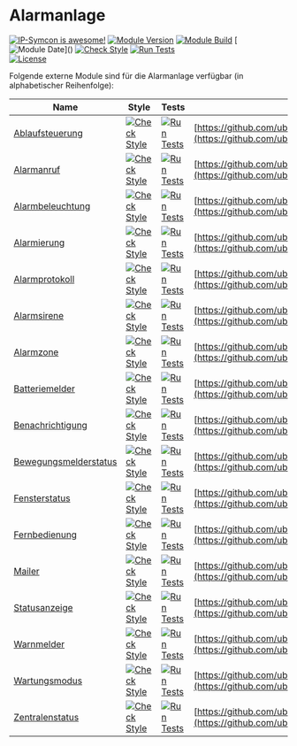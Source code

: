 # Alarmanlage

[![IP-Symcon is awesome!](https://img.shields.io/badge/IP--Symcon-6.1-blue.svg)](https://www.symcon.de)
[![Module Version](https://img.shields.io/badge/ModuleVersion-7.0-blue.svg)]()
[![Module Build](https://img.shields.io/badge/ModuleBuild-6-blue.svg)]()
[![Module Date](https://img.shields.io/badge/ModuleDate-20230718_(18.07.2023)-blue.svg)]()  
[![Check Style](https://github.com/ubittner/Alarmanlage/workflows/Check%20Style/badge.svg)](https://github.com/ubittner/Alarmanlage/actions)
[![Run Tests](https://github.com/ubittner/Alarmanlage/workflows/Run%20Tests/badge.svg)](https://github.com/ubittner/Alarmanlage/actions)  
[![License](https://img.shields.io/badge/License-CC%20BY--NC--SA%204.0-green.svg)](https://creativecommons.org/licenses/by-nc-sa/4.0/)

Folgende externe Module sind für die Alarmanlage verfügbar (in alphabetischer Reihenfolge):

| Name                                                                        | Style                                                                                                                                                            | Tests                                                                                                                                                        | URL                                                                                                    |
|-----------------------------------------------------------------------------|------------------------------------------------------------------------------------------------------------------------------------------------------------------|--------------------------------------------------------------------------------------------------------------------------------------------------------------|--------------------------------------------------------------------------------------------------------|
| [Ablaufsteuerung](https://github.com/ubittner/Ablaufsteuerung/)             | [![Check Style](https://github.com/ubittner/Ablaufsteuerung/workflows/Check%20Style/badge.svg)](https://github.com/ubittner/Ablaufsteuerung/actions)             | [![Run Tests](https://github.com/ubittner/Ablaufsteuerung/workflows/Run%20Tests/badge.svg)](https://github.com/ubittner/Ablaufsteuerung/actions)             | [https://github.com/ubittner/Ablaufsteuerung](https://github.com/ubittner/Ablaufsteuerung)             |
| [Alarmanruf](https://github.com/ubittner/Alarmanruf/)                       | [![Check Style](https://github.com/ubittner/Alarmanruf/workflows/Check%20Style/badge.svg)](https://github.com/ubittner/Alarmanruf/actions)                       | [![Run Tests](https://github.com/ubittner/Alarmanruf/workflows/Run%20Tests/badge.svg)](https://github.com/ubittner/Alarmanruf/actions)                       | [https://github.com/ubittner/Alarmanruf](https://github.com/ubittner/Alarmanruf)                       |
| [Alarmbeleuchtung](https://github.com/ubittner/Alarmbeleuchtung/)           | [![Check Style](https://github.com/ubittner/Alarmbeleuchtung/workflows/Check%20Style/badge.svg)](https://github.com/ubittner/Alarmbeleuchtung/actions)           | [![Run Tests](https://github.com/ubittner/Alarmbeleuchtung/workflows/Run%20Tests/badge.svg)](https://github.com/ubittner/Alarmbeleuchtung/actions)           | [https://github.com/ubittner/Alarmbeleuchtung](https://github.com/ubittner/Alarmbeleuchtung)           |
| [Alarmierung](https://github.com/ubittner/Alarmierung/)                     | [![Check Style](https://github.com/ubittner/Alarmierung/workflows/Check%20Style/badge.svg)](https://github.com/ubittner/Alarmierung/actions)                     | [![Run Tests](https://github.com/ubittner/Alarmierung/workflows/Run%20Tests/badge.svg)](https://github.com/ubittner/Alarmierung/actions)                     | [https://github.com/ubittner/Alarmierung](https://github.com/ubittner/Alarmierung)                     |
| [Alarmprotokoll](https://github.com/ubittner/Alarmprotokoll/)               | [![Check Style](https://github.com/ubittner/Alarmprotokoll/workflows/Check%20Style/badge.svg)](https://github.com/ubittner/Alarmprotokoll/actions)               | [![Run Tests](https://github.com/ubittner/Alarmprotokoll/workflows/Run%20Tests/badge.svg)](https://github.com/ubittner/Alarmprotokoll/actions)               | [https://github.com/ubittner/Alarmprotokoll](https://github.com/ubittner/Alarmprotokoll)               |
| [Alarmsirene](https://github.com/ubittner/Alarmsirene/)                     | [![Check Style](https://github.com/ubittner/Alarmsirene/workflows/Check%20Style/badge.svg)](https://github.com/ubittner/Alarmsirene/actions)                     | [![Run Tests](https://github.com/ubittner/Alarmsirene/workflows/Run%20Tests/badge.svg)](https://github.com/ubittner/Alarmsirene/actions)                     | [https://github.com/ubittner/Alarmsirene](https://github.com/ubittner/Alarmsirene)                     |
| [Alarmzone](https://github.com/ubittner/Alarmzone/)                         | [![Check Style](https://github.com/ubittner/Alarmzone/workflows/Check%20Style/badge.svg)](https://github.com/ubittner/Alarmzone/actions)                         | [![Run Tests](https://github.com/ubittner/Alarmzone/workflows/Run%20Tests/badge.svg)](https://github.com/ubittner/Alarmzone/actions)                         | [https://github.com/ubittner/Alarmzone](https://github.com/ubittner/Alarmzone)                         |
| [Batteriemelder](https://github.com/ubittner/Batteriemelder/)               | [![Check Style](https://github.com/ubittner/Batteriemelder/workflows/Check%20Style/badge.svg)](https://github.com/ubittner/Statusanzeige/actions)                | [![Run Tests](https://github.com/ubittner/Batteriemelder/workflows/Run%20Tests/badge.svg)](https://github.com/ubittner/Statusanzeige/actions)                | [https://github.com/ubittner/Batteriemelder](https://github.com/ubittner/Batteriemelder)               |
| [Benachrichtigung](https://github.com/ubittner/Benachrichtigung/)           | [![Check Style](https://github.com/ubittner/Benachrichtigung/workflows/Check%20Style/badge.svg)](https://github.com/ubittner/Benachrichtigung/actions)           | [![Run Tests](https://github.com/ubittner/Benachrichtigung/workflows/Run%20Tests/badge.svg)](https://github.com/ubittner/Benachrichtigung/actions)           | [https://github.com/ubittner/Benachrichtigung](https://github.com/ubittner/Benachrichtigung)           |
| [Bewegungsmelderstatus](https://github.com/ubittner/Bewegungsmelderstatus/) | [![Check Style](https://github.com/ubittner/Bewegungsmelderstatus/workflows/Check%20Style/badge.svg)](https://github.com/ubittner/Bewegungsmelderstatus/actions) | [![Run Tests](https://github.com/ubittner/Bewegungsmelderstatus/workflows/Run%20Tests/badge.svg)](https://github.com/ubittner/Bewegungsmelderstatus/actions) | [https://github.com/ubittner/Bewegungsmelderstatus](https://github.com/ubittner/Bewegungsmelderstatus) |
| [Fensterstatus](https://github.com/ubittner/Fensterstatus/)                 | [![Check Style](https://github.com/ubittner/Fensterstatus/workflows/Check%20Style/badge.svg)](https://github.com/ubittner/Fensterstatus/actions)                 | [![Run Tests](https://github.com/ubittner/Fensterstatus/workflows/Run%20Tests/badge.svg)](https://github.com/ubittner/Fensterstatus/actions)                 | [https://github.com/ubittner/Fensterstatus](https://github.com/ubittner/Fensterstatus)                 |
| [Fernbedienung](https://github.com/ubittner/Fernbedienung/)                 | [![Check Style](https://github.com/ubittner/Fernbedienung/workflows/Check%20Style/badge.svg)](https://github.com/ubittner/Fernbedienung/actions)                 | [![Run Tests](https://github.com/ubittner/Fernbedienung/workflows/Run%20Tests/badge.svg)](https://github.com/ubittner/Fernbedienung/actions)                 | [https://github.com/ubittner/Fernbedienung](https://github.com/ubittner/Fernbedienung)                 |
| [Mailer](https://github.com/ubittner/Mailer/)                               | [![Check Style](https://github.com/ubittner/Mailer/workflows/Check%20Style/badge.svg)](https://github.com/ubittner/Mailer/actions)                               | [![Run Tests](https://github.com/ubittner/Mailer/workflows/Run%20Tests/badge.svg)](https://github.com/ubittner/Mailer/actions)                               | [https://github.com/ubittner/Mailer](https://github.com/ubittner/Mailer)                               |
| [Statusanzeige](https://github.com/ubittner/Statusanzeige/)                 | [![Check Style](https://github.com/ubittner/Statusanzeige/workflows/Check%20Style/badge.svg)](https://github.com/ubittner/Statusanzeige/actions)                 | [![Run Tests](https://github.com/ubittner/Statusanzeige/workflows/Run%20Tests/badge.svg)](https://github.com/ubittner/Statusanzeige/actions)                 | [https://github.com/ubittner/Statusanzeige](https://github.com/ubittner/Statusanzeige)                 |
| [Warnmelder](https://github.com/ubittner/Warnmelder/)                       | [![Check Style](https://github.com/ubittner/Warnmelder/workflows/Check%20Style/badge.svg)](https://github.com/ubittner/Warnmelder/actions)                       | [![Run Tests](https://github.com/ubittner/Warnmelder/workflows/Run%20Tests/badge.svg)](https://github.com/ubittner/Warnmelder/actions)                       | [https://github.com/ubittner/Warnmelder](https://github.com/ubittner/Warnmelder)                       |
| [Wartungsmodus](https://github.com/ubittner/Wartungsmodus/)                 | [![Check Style](https://github.com/ubittner/Wartungsmodus/workflows/Check%20Style/badge.svg)](https://github.com/ubittner/Wartungsmodus/actions)                 | [![Run Tests](https://github.com/ubittner/Wartungsmodus/workflows/Run%20Tests/badge.svg)](https://github.com/ubittner/Wartungsmodus/actions)                 | [https://github.com/ubittner/Wartungsmodus](https://github.com/ubittner/Wartungsmodus)                 |
| [Zentralenstatus](https://github.com/ubittner/Zentralenstatus/)             | [![Check Style](https://github.com/ubittner/Zentralenstatus/workflows/Check%20Style/badge.svg)](https://github.com/ubittner/Zentralenstatus/actions)             | [![Run Tests](https://github.com/ubittner/Zentralenstatus/workflows/Run%20Tests/badge.svg)](https://github.com/ubittner/Zentralenstatus/actions)             | [https://github.com/ubittner/Zentralenstatus](https://github.com/ubittner/Zentralenstatus)             |
